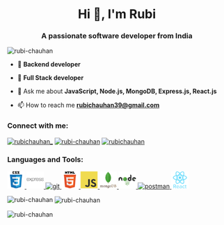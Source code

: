 <h1 align="center">Hi 👋, I'm Rubi</h1>
<h3 align="center">A passionate software developer from India</h3>


<p align="left"> <img src="https://komarev.com/ghpvc/?username=rubi-chauhan&label=Profile%20views&color=0e75b6&style=flat" alt="rubi-chauhan" /> </p>

- 🌱  **Backend developer**
  
- 🌱  **Full Stack developer**

- 💬 Ask me about **JavaScript, Node.js, MongoDB, Express.js, React.js**

- 📫 How to reach me **rubichauhan39@gmail.com**

<h3 align="left">Connect with me:</h3>
<p align="left">
<a href="https://twitter.com/rubichauhan_" target="blank"><img align="center" src="https://raw.githubusercontent.com/rahuldkjain/github-profile-readme-generator/master/src/images/icons/Social/twitter.svg" alt="rubichauhan_" height="30" width="40" /></a>
<a href="https://linkedin.com/in/rubi-chauhan" target="blank"><img align="center" src="https://raw.githubusercontent.com/rahuldkjain/github-profile-readme-generator/master/src/images/icons/Social/linked-in-alt.svg" alt="rubi-chauhan" height="30" width="40" /></a>
<a href="https://instagram.com/rubichauhan" target="blank"><img align="center" src="https://raw.githubusercontent.com/rahuldkjain/github-profile-readme-generator/master/src/images/icons/Social/instagram.svg" alt="rubichauhan" height="30" width="40" /></a>
</p>

<h3 align="left">Languages and Tools:</h3>
<p align="left"> <a href="https://www.w3schools.com/css/" target="_blank" rel="noreferrer"> <img src="https://raw.githubusercontent.com/devicons/devicon/master/icons/css3/css3-original-wordmark.svg" alt="css3" width="40" height="40"/> </a> <a href="https://expressjs.com" target="_blank" rel="noreferrer"> <img src="https://raw.githubusercontent.com/devicons/devicon/master/icons/express/express-original-wordmark.svg" alt="express" width="40" height="40"/> </a> <a href="https://git-scm.com/" target="_blank" rel="noreferrer"> <img src="https://www.vectorlogo.zone/logos/git-scm/git-scm-icon.svg" alt="git" width="40" height="40"/> </a> <a href="https://www.w3.org/html/" target="_blank" rel="noreferrer"> <img src="https://raw.githubusercontent.com/devicons/devicon/master/icons/html5/html5-original-wordmark.svg" alt="html5" width="40" height="40"/> </a> <a href="https://developer.mozilla.org/en-US/docs/Web/JavaScript" target="_blank" rel="noreferrer"> <img src="https://raw.githubusercontent.com/devicons/devicon/master/icons/javascript/javascript-original.svg" alt="javascript" width="40" height="40"/> </a> <a href="https://www.mongodb.com/" target="_blank" rel="noreferrer"> <img src="https://raw.githubusercontent.com/devicons/devicon/master/icons/mongodb/mongodb-original-wordmark.svg" alt="mongodb" width="40" height="40"/> </a> <a href="https://nodejs.org" target="_blank" rel="noreferrer"> <img src="https://raw.githubusercontent.com/devicons/devicon/master/icons/nodejs/nodejs-original-wordmark.svg" alt="nodejs" width="40" height="40"/> </a> <a href="https://postman.com" target="_blank" rel="noreferrer"> <img src="https://www.vectorlogo.zone/logos/getpostman/getpostman-icon.svg" alt="postman" width="40" height="40"/> </a> <a href="https://reactjs.org/" target="_blank" rel="noreferrer"> <img src="https://raw.githubusercontent.com/devicons/devicon/master/icons/react/react-original-wordmark.svg" alt="react" width="40" height="40"/> </a> </p>

<p><img align="left" src="https://github-readme-stats.vercel.app/api/top-langs?username=rubi-chauhan&show_icons=true&locale=en&layout=compact" alt="rubi-chauhan" /></p>

<p>&nbsp;<img align="center" src="https://github-readme-stats.vercel.app/api?username=rubi-chauhan&show_icons=true&locale=en" alt="rubi-chauhan" /></p>

<p><img align="center" src="https://github-readme-streak-stats.herokuapp.com/?user=rubi-chauhan&" alt="rubi-chauhan" /></p>

